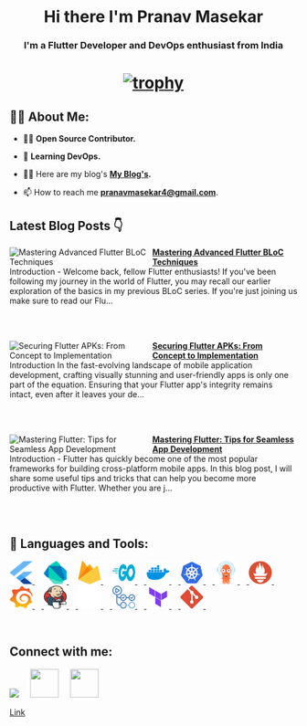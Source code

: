 <!-- <a href="#"><img width="100%" height="auto" src="https://i.imgur.com/iXuL1HG.png" height="175px"/></a> -->

<h1 align="center">Hi there I'm Pranav Masekar</h1>
<h3 align="center">I'm a Flutter Developer and DevOps enthusiast from India</h3>

<h1 align ="center">

 [![trophy](https://github-profile-trophy.vercel.app/?username=PranavMasekar&theme=onedark&column=-1)](https://github.com/ryo-ma/github-profile-trophy)
 
</h1>

## 🙋‍♂️ About Me:

- 👨‍💻  **Open Source Contributor.**

- 🌱 **Learning DevOps.**

- 👨‍💻 Here are my blog's **[My Blog's](https://sungod.hashnode.dev/).**

- 📫 How to reach me **pranavmasekar4@gmail.com**.

## Latest Blog Posts 👇
<!-- HASHNODE_BLOG:START -->
<p align="left">
<a href="https://sungod.hashnode.dev//advanced-flutter-bloc-techniques" title="Mastering Advanced Flutter BLoC Techniques"><img src="https://cdn.hashnode.com/res/hashnode/image/upload/v1694885395672/c61e1e10-22f3-4007-8b1b-d797da6ebca7.png" alt="Mastering Advanced Flutter BLoC Techniques" width="250px" align="left" /></a>
<a href="https://sungod.hashnode.dev//advanced-flutter-bloc-techniques" title="Mastering Advanced Flutter BLoC Techniques"><strong>Mastering Advanced Flutter BLoC Techniques</strong></a>
<br/> Introduction -
Welcome back, fellow Flutter enthusiasts! If you've been following my journey in the world of Flutter, you may recall our earlier exploration of the basics in my previous BLoC series. If you're just joining us make sure to read our Flu... </p> <br/> <br/>
<p align="left">
<a href="https://sungod.hashnode.dev//securing-flutter-apks" title="Securing Flutter APKs: From Concept to Implementation"><img src="https://cdn.hashnode.com/res/hashnode/image/upload/v1694258402529/a8216de4-ed19-46e4-999e-2d02b833b1b9.png" alt="Securing Flutter APKs: From Concept to Implementation" width="250px" align="left" /></a>
<a href="https://sungod.hashnode.dev//securing-flutter-apks" title="Securing Flutter APKs: From Concept to Implementation"><strong>Securing Flutter APKs: From Concept to Implementation</strong></a>
<br/> Introduction
In the fast-evolving landscape of mobile application development, crafting visually stunning and user-friendly apps is only one part of the equation. Ensuring that your Flutter app's integrity remains intact, even after it leaves your de... </p> <br/> <br/>
<p align="left">
<a href="https://sungod.hashnode.dev//flutter-tips" title="Mastering Flutter: Tips for Seamless App Development"><img src="https://cdn.hashnode.com/res/hashnode/image/upload/v1693718302256/4ff3630d-dd9a-4d42-8849-a382b4a2ca9f.png" alt="Mastering Flutter: Tips for Seamless App Development" width="250px" align="left" /></a>
<a href="https://sungod.hashnode.dev//flutter-tips" title="Mastering Flutter: Tips for Seamless App Development"><strong>Mastering Flutter: Tips for Seamless App Development</strong></a>
<br/> Introduction -
Flutter has quickly become one of the most popular frameworks for building cross-platform mobile apps. In this blog post, I will share some useful tips and tricks that can help you become more productive with Flutter. Whether you are j... </p> <br/> <br/>
<!-- HASHNODE_BLOG:END -->

## 🚀 Languages and Tools:

<p align="left"> 
    <a href="https://flutter.dev/" target="_blank"> <img src="images/flutter.svg" height="40" width = "40"/> </a>
     <img width="12" />
    <a href="https://dart.dev/" target="_blank"> <img src="images/dart.svg" height="40" width = "40"/> </a> 
    </a>  
     <img width="12" />
    <a href="https://firebase.google.com/" target="_blank"> <img src="images/firebase.svg" height="40" width = "40"/> </a> 
     <img width="12" /> 
    <a href="https://go.dev/" target="_blank"> <img src="images/golang.svg" height="40" width = "40"/>
     <img width="12" />
    <a href="https://hub.docker.com/u/pranav18vk" target="_blank"> <img src="images/docker.svg" height="40" width = "40"/>
     <img width="12" />
    <a href="https://kubernetes.io/" target="_blank"> <img src="images/kubernets.svg" height="40" width = "40"/>
     <img width="12" />
    <a href="https://argo-cd.readthedocs.io/en/stable/" target="_blank"> <img src="images/argocd.svg" height="40" width = "40"/>
     <img width="12" />
    <a href="https://prometheus.io/" target="_blank"> <img src="images/prometheus.svg" height="40" width = "40"/>
     <img width="12" />
    <a href="https://grafana.com/" target="_blank"> <img src="images/grafana.svg" height="40" width = "40"/>
     <img width="12" />
    <a href="https://www.jenkins.io/" target="_blank"> <img src="images/jenkins.svg" height="40" width = "40"/>
     <img width="12" />
    <a href="https://circleci.com/" target="_blank"> <img src="images/circleci.png" height="40" width = "40"/>
     <img width="12" />
    <a href="https://docs.github.com/en/actions/learn-github-actions/understanding-github-actions" target="_blank"> <img src="images/actions.png" height="40" width = "40"/>
     <img width="12" />
    <a href="https://www.terraform.io/" target="_blank"> <img src="images/terraform.svg" height="40" width = "40"/>
     <img width="12" />
    <a href="https://git-scm.com/" target="_blank"> <img src="images/git.svg" height="40" width = "40"/> </a>
     <img width="12" />
</p>

<br/>

## Connect with me:
<p align="left">

<a href = "https://www.linkedin.com/in/pranav-masekar-556534214/"><img src="https://img.icons8.com/fluent/48/000000/linkedin.png"/></a>
 <img width="12" />
<a href = "https://twitter.com/Pranav18vk"><img src="https://cdn.worldvectorlogo.com/logos/twitter-6.svg" height="50" width = "50"/></a>
 <img width="12" />
<a href = "https://sungod.hashnode.dev/"><img src="https://img.icons8.com/?size=512&id=HnB8zGOh5xgd&format=png" height="50" width = "50"/></a>
 <img width="12" />

</p>

[Link](https://docs.google.com/document/d/1ICyCey7GYtflIAOyy4ZqCNzLC1c16R2pClxQ26QeJHM/edit?usp=sharing)
